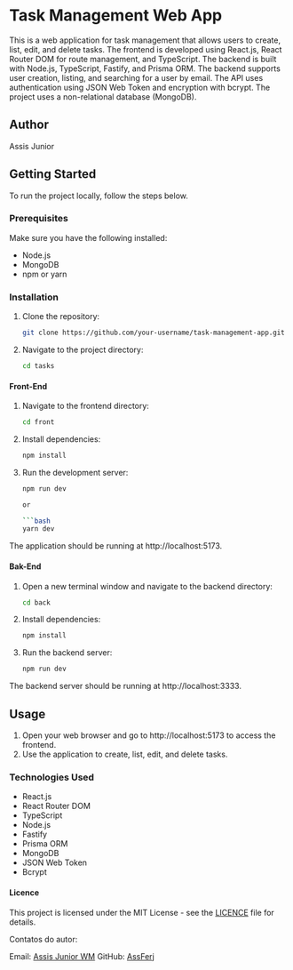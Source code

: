 # Task Management Web App

This is a web application for task management that allows users to create, list, edit, and delete tasks. The frontend is developed using React.js, React Router DOM for route management, and TypeScript. The backend is built with Node.js, TypeScript, Fastify, and Prisma ORM. The backend supports user creation, listing, and searching for a user by email. The API uses authentication using JSON Web Token and encryption with bcrypt. The project uses a non-relational database (MongoDB).

## Author
Assis Junior

## Getting Started

To run the project locally, follow the steps below.

### Prerequisites

Make sure you have the following installed:

- Node.js
- MongoDB
- npm or yarn

### Installation

1. Clone the repository:

   ```bash
   git clone https://github.com/your-username/task-management-app.git

2. Navigate to the project directory:

   ```bash
   cd tasks

#### Front-End

1. Navigate to the frontend directory:
   
   ```bash
   cd front
3. Install dependencies:
   
   ```bash
   npm install

5. Run the development server:
   
   ```bash
   npm run dev
   
   or
   
   ```bash
   yarn dev
The application should be running at http://localhost:5173.

#### Bak-End

1. Open a new terminal window and navigate to the backend directory:

   ```bash
   cd back

2. Install dependencies:

   ```bash
   npm install

3. Run the backend server:

   ```bash
   npm run dev
The backend server should be running at http://localhost:3333.

## Usage

1. Open your web browser and go to http://localhost:5173 to access the frontend.
2. Use the application to create, list, edit, and delete tasks.

### Technologies Used

- React.js
- React Router DOM
- TypeScript
- Node.js
- Fastify
- Prisma ORM
- MongoDB
- JSON Web Token
- Bcrypt

#### Licence
This project is licensed under the MIT License - see the [LICENCE](https://opensource.org/license/MIT/) file for details.

Contatos do autor: 

Email: [Assis Junior WM](mailto:assisjuniorwm@gmail.com)
GitHub: [AssFerj](https://github.com/AssFerj)
